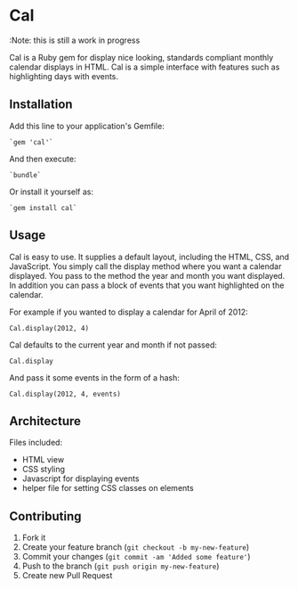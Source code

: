 # Cal

:Note: this is still a work in progress

Cal is a Ruby gem for display nice looking, standards compliant 
monthly calendar displays in HTML. Cal is a simple interface with features 
such as highlighting days with events.

## Installation

Add this line to your application's Gemfile:

    `gem 'cal'`

And then execute:

    `bundle`

Or install it yourself as:

    `gem install cal`

## Usage

Cal is easy to use. It supplies a default layout, including the HTML, CSS, 
and JavaScript. You simply call the display method where you want a calendar 
displayed. You pass to the method the year and month you want displayed. In 
addition you can pass a block of events that you want highlighted on the 
calendar.


For example if you wanted to display a calendar for April of 2012:

   `Cal.display(2012, 4)`

Cal defaults to the current year and month if not passed:

  `Cal.display`

And pass it some events in the form of a hash:

  `Cal.display(2012, 4, events)`

## Architecture

Files included:
  - HTML view
  - CSS styling
  - Javascript for displaying events
  - helper file for setting CSS classes on elements

## Contributing

1. Fork it
2. Create your feature branch (`git checkout -b my-new-feature`)
3. Commit your changes (`git commit -am 'Added some feature'`)
4. Push to the branch (`git push origin my-new-feature`)
5. Create new Pull Request
